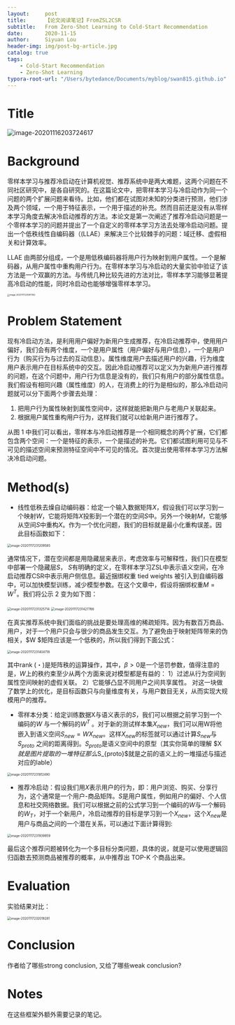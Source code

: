 ```yaml
---
layout:     post
title:      【论文阅读笔记】FromZSL2CSR
subtitle:   From Zero-Shot Learning to Cold-Start Recommendation
date:       2020-11-15
author:     Siyuan Lou
header-img: img/post-bg-article.jpg
catalog: true
tags:
    - Cold-Start Recommendation
    - Zero-Shot Learning
typora-root-url: "/Users/bytedance/Documents/myblog/swan815.github.io"
---
```

# Title

![image-20201116203724617](/../../../../../../../img/blog/2020-11-15-ZSL2CSR/image-20201116203724617.png)


# Background

零样本学习与推荐冷启动在计算机视觉、推荐系统中是两大难题，这两个问题在不同社区研究中，是各自研究的。在这篇论文中，把零样本学习与冷启动作为同一个问题的两个扩展问题来看待。比如，他们都在试图对未知的分类进行预测，他们涉及两个领域，一个用于特征表示，一个用于描述的补充。然而目前还是没有从零样本学习角度去解决冷启动推荐的方法。本论文是第一次阐述了推荐冷启动问题是一个零样本学习的问题并提出了一个自定义的零样本学习方法去处理冷启动问题。提出一个低秩线性自编码器（(LLAE）来解决三个比较棘手的问题：域迁移、虚假相关和计算效率。

LLAE 由两部分组成，一个是用低秩编码器将用户行为映射到用户属性。一个是解码器，从用户属性中重构用户行为。在零样本学习与冷启动的大量实验中验证了该方法是一个双赢的方法。与传统几种比较先进的方法对比，零样本学习能够显著提高冷启动的性能，同时冷启动也能够增强零样本学习。

<img src="/../../../../../../../img/blog/2020-11-15-ZSL2CSR/image-20201117225901182.png" alt="image-20201117225901182" style="zoom:33%;" />




# Problem Statement

现有冷启动方法，是利用用户偏好为新用户生成推荐，在冷启动推荐中，使用用户偏好，我们会有两个维度，一个是用户属性（用户偏好与用户信息），一个是用户行为（购买行为与过去的互动信息）。属性维度用户去描述用户的兴趣，行为维度用户表示用户在目标系统中的交互。因此冷启动推荐可以定义为为新用户进行推荐的问题，在这个问题中，用户行为信息是没有的，我们只有用户的部分属性信息。我们假设有相同兴趣（属性维度）的人，在消费上的行为是相似的，那么冷启动问题就可以分下面两个步骤去处理：

1. 把用户行为属性映射到属性空间中，这样就能把新用户与老用户关联起来。
2. 根据用户属性重构用户行为，这样我们就可以给新用户进行推荐了。

从图 1 中我们可以看出，零样本与冷启动推荐是一个相同概念的两个扩展，它们都包含两个空间：一个是特征的表示，一个是描述的补充。它们都试图利用可见与不可见的描述空间来预测特征空间中不可见的情况。首次提出使用零样本学习方法解决冷启动问题。


# Method(s)

- 线性低秩去燥自动编码器：给定一个输入数据矩阵$X$，假设我们可以学习到一个映射$W$，它能将矩阵$X$投影到一个潜在的空间$S$中。另外一个映射$M$，它能够从空间$S$中重构$X$。作为一个优化问题，我们的目标就是最小化重构误差。因此目标函数如下：

<img src="/../../../../../../../img/blog/2020-11-15-ZSL2CSR/image-20201117231209585.png" alt="image-20201117231209585" style="zoom: 50%;" />

通常情况下，潜在空间都是用隐藏层来表示，考虑效率与可解释性，我们只在模型中部署一个隐藏层$S$， $S$有明确的定义，在零样本学习ZSL中表示语义空间，在冷启动推荐CSR中表示用户侧信息。最近捆绑权重 tied weights 被引入到自编码器中，可以加快模型训练，减少模型参数。在这个文章中，假设将捆绑权重$M=W^{T}$。我们将公示 2 变为如下图：

<img src="/../../../../../../../img/blog/2020-11-15-ZSL2CSR/image-20201117231325714.png" alt="image-20201117231325714" style="zoom:50%;" />

<img src="/../../../../../../../img/blog/2020-11-15-ZSL2CSR/image-20201117231427766.png" alt="image-20201117231427766" style="zoom: 50%;" />

在真实推荐系统中我们面临的挑战是要处理高维的稀疏矩阵。因为有数百万商品、用户，对于一个用户只会与很少的商品发生交互。为了避免由于映射矩阵带来的伪相关，$W $矩阵应该是一个低秩的，所以我们得到下面公式：

<img src="/../../../../../../../img/blog/2020-11-15-ZSL2CSR/image-20201117231404718.png" alt="image-20201117231404718" style="zoom:50%;" />

其中rank (・)是矩阵秩的运算操作，其中，$β> 0$是一个惩罚参数，值得注意的是，$W$上的秩约束至少从两个方面来说对模型都是有益的：
1）过滤从行为空间到属性空间映射的虚假关联。
2）它能够凸显不同用户之间共享属性。
对这一块做了数学上的优化，是目标函数只与向量维度有关，与用户数目无关，从而实现大规模用户的推荐。

- 零样本分类：给定训练数据X与语义表示的$S$，我们可以根据之前学习到一个编码的$W$ 与一个解码的$W^{T}$ 。对于新的测试样本集$X_{new}$，我们可以用W将他嵌入到语义空间$S_{new} = WX_{new}$。这样$X_{new}$的标签就可以通过计算$S_{new}$与$S_{proto}$ 之间的距离得到。$S_{proto}$是语义空间中的原型（其实你简单的理解 $X $就是图片提取的一堆特征那么$S_{proto}$就是之前的语义上的一堆描述与描述对应的lable）

<img src="/../../../../../../../img/blog/2020-11-15-ZSL2CSR/image-20201117231812490.png" alt="image-20201117231812490" style="zoom:50%;" />

- 推荐冷启动：假设我们用$X$表示用户的行为，即：用户浏览、购买、分享行为，这个通常是一个用户-商品矩阵。$S$是用户属性，例如用户的偏好、个人信息和社交网络数据。我们可以根据之前的公式学习到一个编码的$W$与一个解码的$W_{T}$，对于一个新用户，冷启动推荐的目标是学习到一个$X_{new}$，这个$X_{new}$是用户与商品之间的一个潜在关系，可以通过下面计算得到:

<img src="/../../../../../../../img/blog/2020-11-15-ZSL2CSR/image-20201117231939859.png" alt="image-20201117231939859" style="zoom:50%;" />

最后这个推荐问题被转化为一个多目标分类问题，具体的说，就是可以使用逻辑回归函数去预测商品被推荐的概率，从中推荐出 TOP-K 个商品出来。

# Evaluation

实验结果对比：

<img src="/../../../../../../../img/blog/2020-11-15-ZSL2CSR/image-20201117232018281.png" alt="image-20201117232018281" style="zoom:50%;" />

# Conclusion

作者给了哪些strong conclusion, 又给了哪些weak conclusion?


# Notes

在这些框架外额外需要记录的笔记。

